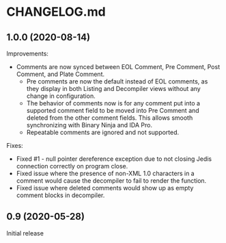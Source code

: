 # CHANGELOG.md

## 1.0.0 (2020-08-14)

Improvements:
  - Comments are now synced between EOL Comment, Pre Comment, Post Comment, and Plate Comment.
    - Pre comments are now the default instead of EOL comments, as they display in both Listing and Decompiler views without any change in configuration.
    - The behavior of comments now is for any comment put into a supported comment field to be moved into Pre Comment and deleted from the other comment fields. This allows smooth synchronizing with Binary Ninja and IDA Pro.
    - Repeatable comments are ignored and not supported.

Fixes:
  - Fixed #1 - null pointer dereference exception due to not closing Jedis connection correctly on program close.
  - Fixed issue where the presence of non-XML 1.0 characters in a comment would cause the decompiler to fail to render the function.
  - Fixed issue where deleted comments would show up as empty comment blocks in decompiler.

## 0.9 (2020-05-28)

Initial release